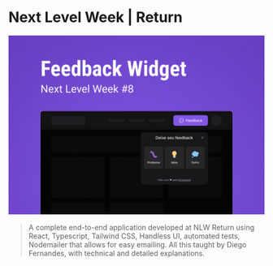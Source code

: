 # Next Level Week | Return

![cover](cover.png)

> A complete end-to-end application developed at NLW Return using React, Typescript, Tailwind CSS, Handless UI, automated tests, Nodemailer that allows for easy emailing. All this taught by Diego Fernandes, with technical and detailed explanations.
